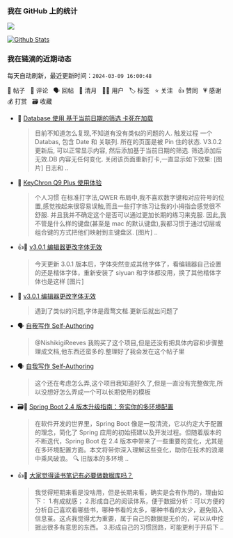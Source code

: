 ### 我在 GitHub 上的统计

<a title="Hits" target="_blank" href="https://github.com/Crowds21/Crowds21"><img src="https://hits.b3log.org/crowds21/crowds21.svg"></a>

[![Github Stats](https://github-readme-stats.vercel.app/api?username=crowds21&theme=tokyonight&show_icons=true)](https://github.com/crowds21)

<!--events start -->

### 我在链滴的近期动态

每天自动刷新，最近更新时间：`2024-03-09 16:00:48`

📝 帖子 &nbsp; 💬 评论 &nbsp; 🗣 回帖 &nbsp; 🌙 清月 &nbsp; 👨‍💻 用户 &nbsp; 🏷️ 标签 &nbsp; ⭐️ 关注 &nbsp; 👍 赞同 &nbsp; 💗 感谢 &nbsp; 💰 打赏 &nbsp; 🗃 收藏

* 📝 [Database 使用 基于当前日期的筛选 卡死在加载](https://ld246.com/article/1709823972532)

  > 目前不知道怎么复现,不知道有没有类似的问题的人. 触发过程 一个 Databas, 包含 Date 和 关联列. 所在的页面是被 Pin 住的状态. V3.0.2 更新后, 可以正常显示内容, 然后添加基于当前日期的筛选. 筛选添加后无效.DB 内容无任何变化. 关闭该页面重新打卡,一直显示如下效果: [图片] 日志和 ..
* 📝 [KeyChron Q9 Plus 使用体验](https://ld246.com/article/1709814184395)

  > 个人习惯 在标准打字法,QWER 布局中,我不喜欢数字键和对应符号的位置,感觉按起来很容易误触,而且一些打字练习让我的小拇指会感觉很不舒服. 并且我并不确定这个是否可以通过更加长期的练习来克服. 因此,我不管是什么样的键盘(甚至是 mac 的默认键盘),我都习惯于通过切层或组合键的方式把他们映射到主键盘区. [图片]  ..
* 👍📝 [v3.0.1 编辑器更改字体无效](https://ld246.com/article/1709001679757)

  > 今天更新 3.0.1 版本后，字体突然变成其他字体了，看编辑器自己设置的还是楷体字体，重新安装了 siyuan 和字体都没用，换了其他楷体字体也是这样 [图片]
* 💬 [v3.0.1 编辑器更改字体无效](https://ld246.com/article/1709001679757/comment/1709020419089#comments)

  > 遇到了类似的问题,字体是霞鹜文楷.更新后就出问题了
* 🗣 [自我写作 Self-Authoring](https://ld246.com/article/1708866599421/comment/1708871258406#comments)

  > @NishikigiReeves 我购买了这个项目,但是还没有把具体内容和步骤整理成文档,他东西还蛮多的.整理好了我会发在这个帖子里
* 🗣 [自我写作 Self-Authoring](https://ld246.com/article/1708866599421/comment/1708871258406#comments)

  > 这个还在考虑怎么弄,这个项目我知道好久了,但是一直没有完整做完,所以没想好怎么弄成一个可以长期使用的模板
* 🗃📝 [Spring Boot 2.4 版本升级指南：夯实你的多环境配置](https://ld246.com/article/1708868140176)

  > 在软件开发的世界里，Spring Boot 像是一股清流，它以约定大于配置的理念，简化了 Spring 应用的初始搭建以及开发过程。但随着版本的不断迭代，Spring Boot 在 2.4 版本中带来了一些重要的变化，尤其是在多环境配置方面。本文将带你深入理解这些变化，助你在技术的浪潮中乘风破浪。 🔍 旧版本的多环境 ..
* 👍💬 [大家觉得读书笔记有必要做数据库吗？](https://ld246.com/article/1708704028472/comment/1708746560141#comments)

  > 我觉得短期来看是没啥用，但是长期来看，确实是会有作用的，理由如下： 1.有成就感； 2.形成自己的阅读体系，便于数据分析：可以方便的分析自己喜欢看哪些书，哪种书看的太多，哪种书看的太少，避免陷入信息茧。这点我觉得尤为重要，属于自己的数据是无价的，可以从中挖掘出很多有意思的东西。 3.形成自己的习惯回路，可能更利于开启下 ..


<!--events end -->
